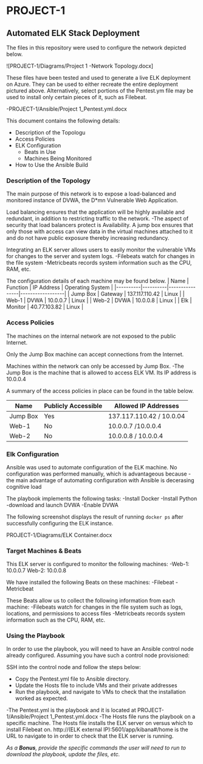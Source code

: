 # PROJECT-1
## Automated ELK Stack Deployment

The files in this repository were used to configure the network depicted below.

![PROJECT-1/Diagrams/Project 1 -Network Topology.docx]

These files have been tested and used to generate a live ELK deployment on Azure. They can be used to either recreate the entire deployment pictured above. Alternatively, select portions of the Pentest.ym file may be used to install only certain pieces of it, such as Filebeat.

  -PROJECT-1/Ansible/Project 1_Pentest.yml.docx

This document contains the following details:
- Description of the Topologu
- Access Policies
- ELK Configuration
  - Beats in Use
  - Machines Being Monitored
- How to Use the Ansible Build


### Description of the Topology

The main purpose of this network is to expose a load-balanced and monitored instance of DVWA, the D*mn Vulnerable Web Application.

Load balancing ensures that the application will be highly available and redundant, in addition to restricting traffic to the network.
-The aspect of security that load balancers protect is Availability. A jump box ensures that only those with access can view data in the virtual machines attached to it and do not have public exposure thereby increasing redundancy.

Integrating an ELK server allows users to easily monitor the vulnerable VMs for changes to the server and system logs.
-Filebeats watch for changes in the file system
-Metricbeats records system information such as the CPU, RAM, etc. 

The configuration details of each machine may be found below.
| Name     | Function | IP Address     | Operating System |
|----------|----------|----------------|------------------|
| Jump Box | Gateway  | 137.117.110.42 | Linux            |
| Web-1    | DVWA     | 10.0.0.7       | Linux            |
| Web-2    | DVWA     | 10.0.0.8       | Linux            |
| Elk      | Monitor  | 40.77.103.82   | Linux            |

### Access Policies

The machines on the internal network are not exposed to the public Internet. 

Only the Jump Box machine can accept connections from the Internet.

Machines within the network can only be accessed by Jump Box.
-The Jump Box is the machine that is allowed to access ELK VM. Its IP address is 10.0.0.4

A summary of the access policies in place can be found in the table below.

| Name     | Publicly Accessible | Allowed IP Addresses       |
|----------|---------------------|----------------------------|
| Jump Box | Yes                 | 137.117.110.42 / 10.0.04   |
| Web-1    | No                  | 10.0.0.7 /10.0.0.4         |
| Web-2    | No                  | 10.0.0.8 / 10.0.0.4        |

### Elk Configuration

Ansible was used to automate configuration of the ELK machine. No configuration was performed manually, which is advantageous because
-the main advantage of automating configuration with Ansible is decerasing cognitive load

The playbook implements the following tasks:
-Install Docker
-Install Python
-download and launch DVWA
-Enable DVWA

The following screenshot displays the result of running `docker ps` after successfully configuring the ELK instance.

PROJECT-1/Diagrams/ELK Container.docx

### Target Machines & Beats
This ELK server is configured to monitor the following machines:
-Web-1: 10.0.0.7
Web-2: 10.0.0.8

We have installed the following Beats on these machines:
-Filebeat
-Metricbeat

These Beats allow us to collect the following information from each machine:
-Filebeats watch for changes in the file system such as logs, locations, and permissions to access files
-Metricbeats records system information such as the CPU, RAM, etc. 

### Using the Playbook
In order to use the playbook, you will need to have an Ansible control node already configured. Assuming you have such a control node provisioned: 

SSH into the control node and follow the steps below:
- Copy the Pentest.yml file to Ansible directory.
- Update the Hosts file to include VMs and their private addresses
- Run the playbook, and navigate to VMs to check that the installation worked as expected.

-The Pentest.yml is the playbook and it is located at PROJECT-1/Ansible/Project 1_Pentest.yml.docx
-The Hosts file runs the playbook on a specific machine. The Hosts file installs the ELK server on versus which to install Filebeat on.
http://(ELK external IP):5601/app/kibana#/home is the URL to navigate to in order to check that the ELK server is running.

_As a **Bonus**, provide the specific commands the user will need to run to download the playbook, update the files, etc._
